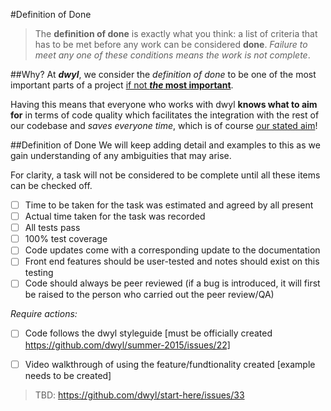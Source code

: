 #Definition of Done

>The **definition of done** is exactly what you think: a list of criteria that has to be met before any work can be considered **done**. _Failure to meet any one of these conditions means the work is not complete_.

##Why?
At **_dwyl_**, we consider the _definition of done_ to be one of the most important parts of a project [if not **_the_ most important**](https://github.com/dwyl/summer-2015/issues/42).
 
Having this means that everyone who works with dwyl **knows what to aim for** in terms of code quality which facilitates the integration with the rest of our codebase and _saves everyone time_, which is of course [our stated aim](https://github.com/dwyl/start-here/blob/master/manifesto.md)!

##Definition of Done
We will keep adding detail and examples to this as we gain understanding of any ambiguities that may arise.

For clarity, a task will not be considered to be complete until all these items can be checked off.
- [ ] Time to be taken for the task was estimated and agreed by all present
- [ ] Actual time taken for the task was recorded
- [ ] All tests pass
- [ ] 100% test coverage
- [ ] Code updates come with a corresponding update to the documentation
- [ ] Front end features should be user-tested and notes should exist on this testing
- [ ] Code should always be peer reviewed (if a bug is introduced, it will first be raised to the person who carried out the peer review/QA)

_Require actions:_
- [ ] Code follows the dwyl styleguide [must be officially created https://github.com/dwyl/summer-2015/issues/22]
- [ ] Video walkthrough of using the feature/fundtionality created [example needs to be created]


> TBD: https://github.com/dwyl/start-here/issues/33